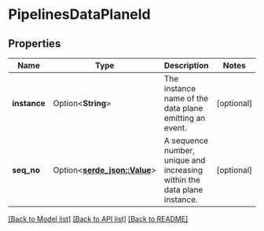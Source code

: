 # PipelinesDataPlaneId

## Properties

Name | Type | Description | Notes
------------ | ------------- | ------------- | -------------
**instance** | Option<**String**> | The instance name of the data plane emitting an event. | [optional]
**seq_no** | Option<[**serde_json::Value**](.md)> | A sequence number, unique and increasing within the data plane instance. | [optional]

[[Back to Model list]](../README.md#documentation-for-models) [[Back to API list]](../README.md#documentation-for-api-endpoints) [[Back to README]](../README.md)


